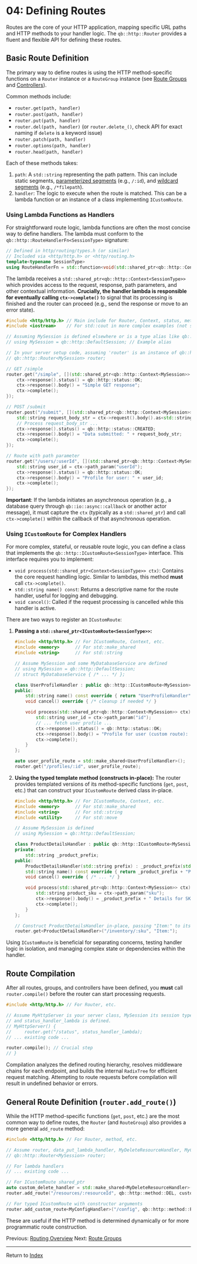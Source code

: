 # 04: Defining Routes

Routes are the core of your HTTP application, mapping specific URL paths and HTTP methods to your handler logic. The `qb::http::Router` provides a fluent and flexible API for defining these routes.

## Basic Route Definition

The primary way to define routes is using the HTTP method-specific functions on a `Router` instance or a `RouteGroup` instance (see [Route Groups](./05-route-groups.md) and [Controllers](./06-controllers.md)).

Common methods include:

-   `router.get(path, handler)`
-   `router.post(path, handler)`
-   `router.put(path, handler)`
-   `router.del(path, handler)` (or `router.delete_()`, check API for exact naming if `delete` is a keyword issue)
-   `router.patch(path, handler)`
-   `router.options(path, handler)`
-   `router.head(path, handler)`

Each of these methods takes:

1.  `path`: A `std::string` representing the path pattern. This can include static segments, [parameterized segments](./03-routing-overview.md#path-matching) (e.g., `/:id`), and [wildcard segments](./03-routing-overview.md#path-matching) (e.g., `/*filepath`).
2.  `handler`: The logic to execute when the route is matched. This can be a lambda function or an instance of a class implementing `ICustomRoute`.

### Using Lambda Functions as Handlers

For straightforward route logic, lambda functions are often the most concise way to define handlers. The lambda must conform to the `qb::http::RouteHandlerFn<SessionType>` signature:

```cpp
// Defined in http/routing/types.h (or similar)
// Included via <http/http.h> or <http/routing.h>
template<typename SessionType>
using RouteHandlerFn = std::function<void(std::shared_ptr<qb::http::Context<SessionType>> ctx)>;
```

The lambda receives a `std::shared_ptr<qb::http::Context<SessionType>>` which provides access to the request, response, path parameters, and other contextual information. **Crucially, the handler lambda is responsible for eventually calling `ctx->complete()`** to signal that its processing is finished and the router can proceed (e.g., send the response or move to an error state).

```cpp
#include <http/http.h> // Main include for Router, Context, status, method, etc.
#include <iostream>    // For std::cout in more complex examples (not strictly needed for this one)

// Assuming MySession is defined elsewhere or is a type alias like qb::http::DefaultSession
// using MySession = qb::http::DefaultSession; // Example alias

// In your server setup code, assuming 'router' is an instance of qb::http::Router<MySession>
// qb::http::Router<MySession> router;

// GET /simple
router.get("/simple", [](std::shared_ptr<qb::http::Context<MySession>> ctx) {
    ctx->response().status() = qb::http::status::OK;
    ctx->response().body() = "Simple GET response";
    ctx->complete();
});

// POST /submit
router.post("/submit", [](std::shared_ptr<qb::http::Context<MySession>> ctx) {
    std::string request_body_str = ctx->request().body().as<std::string>();
    // Process request_body_str ...
    ctx->response().status() = qb::http::status::CREATED;
    ctx->response().body() = "Data submitted: " + request_body_str;
    ctx->complete();
});

// Route with path parameter
router.get("/users/:userId", [](std::shared_ptr<qb::http::Context<MySession>> ctx) {
    std::string user_id = ctx->path_param("userId");
    ctx->response().status() = qb::http::status::OK;
    ctx->response().body() = "Profile for user: " + user_id;
    ctx->complete();
});
```

**Important**: If the lambda initiates an asynchronous operation (e.g., a database query through `qb::io::async::callback` or another actor message), it must capture the `ctx` (typically as a `std::shared_ptr`) and call `ctx->complete()` within the callback of that asynchronous operation.

### Using `ICustomRoute` for Complex Handlers

For more complex, stateful, or reusable route logic, you can define a class that implements the `qb::http::ICustomRoute<SessionType>` interface. This interface requires you to implement:

-   `void process(std::shared_ptr<Context<SessionType>> ctx)`: Contains the core request handling logic. Similar to lambdas, this method **must** call `ctx->complete()`.
-   `std::string name() const`: Returns a descriptive name for the route handler, useful for logging and debugging.
-   `void cancel()`: Called if the request processing is cancelled while this handler is active.

There are two ways to register an `ICustomRoute`:

1.  **Passing a `std::shared_ptr<ICustomRoute<SessionType>>`:**

    ```cpp
    #include <http/http.h> // For ICustomRoute, Context, etc.
    #include <memory>      // For std::make_shared
    #include <string>      // For std::string

    // Assume MySession and some MyDatabaseService are defined
    // using MySession = qb::http::DefaultSession;
    // struct MyDatabaseService { /* ... */ };

    class UserProfileHandler : public qb::http::ICustomRoute<MySession> {
    public:
        std::string name() const override { return "UserProfileHandler"; }
        void cancel() override { /* cleanup if needed */ }

        void process(std::shared_ptr<qb::http::Context<MySession>> ctx) override {
            std::string user_id = ctx->path_param("id");
            // ... fetch user profile ...
            ctx->response().status() = qb::http::status::OK;
            ctx->response().body() = "Profile for user (custom route): " + user_id;
            ctx->complete();
        }
    };

    auto user_profile_route = std::make_shared<UserProfileHandler>();
    router.get("/profiles/:id", user_profile_route);
    ```

2.  **Using the typed template method (constructs in-place):**
    The router provides templated versions of its method-specific functions (`get`, `post`, etc.) that can construct your `ICustomRoute` derived class in-place.

    ```cpp
    #include <http/http.h> // For ICustomRoute, Context, etc.
    #include <memory>      // For std::make_shared
    #include <string>      // For std::string
    #include <utility>     // For std::move

    // Assume MySession is defined
    // using MySession = qb::http::DefaultSession;

    class ProductDetailsHandler : public qb::http::ICustomRoute<MySession> {
    private:
        std::string _product_prefix;
    public:
        ProductDetailsHandler(std::string prefix) : _product_prefix(std::move(prefix)) {}
        std::string name() const override { return _product_prefix + "ProductDetailsHandler"; }
        void cancel() override { /* ... */ }

        void process(std::shared_ptr<qb::http::Context<MySession>> ctx) override {
            std::string product_sku = ctx->path_param("sku");
            ctx->response().body() = _product_prefix + " Details for SKU: " + product_sku;
            ctx->complete();
        }
    };

    // Construct ProductDetailsHandler in-place, passing "Item:" to its constructor
    router.get<ProductDetailsHandler>("/inventory/:sku", "Item:");
    ```

Using `ICustomRoute` is beneficial for separating concerns, testing handler logic in isolation, and managing complex state or dependencies within the handler.

## Route Compilation

After all routes, groups, and controllers have been defined, you **must** call `router.compile()` before the router can start processing requests.

```cpp
#include <http/http.h> // For Router, etc.

// Assume MyHttpServer is your server class, MySession its session type
// and status_handler_lambda is defined.
// MyHttpServer() {
//     router.get("/status", status_handler_lambda);
// ... existing code ...

router.compile(); // Crucial step
// }
```

Compilation analyzes the defined routing hierarchy, resolves middleware chains for each endpoint, and builds the internal `RadixTree` for efficient request matching. Attempting to route requests before compilation will result in undefined behavior or errors.

## General Route Definition (`router.add_route()`)

While the HTTP method-specific functions (`get`, `post`, etc.) are the most common way to define routes, the `Router` (and `RouteGroup`) also provides a more general `add_route` method:

```cpp
#include <http/http.h> // For Router, method, etc.

// Assume router, data_put_lambda_handler, MyDeleteResourceHandler, MyConfigHandler are defined.
// qb::http::Router<MySession> router;

// For lambda handlers
// ... existing code ...

// For ICustomRoute shared_ptr
auto custom_delete_handler = std::make_shared<MyDeleteResourceHandler>();
router.add_route("/resources/:resourceId", qb::http::method::DEL, custom_delete_handler);

// For typed ICustomRoute with constructor arguments
router.add_custom_route<MyConfigHandler>("/config", qb::http::method::PATCH, "config_arg1");
```

These are useful if the HTTP method is determined dynamically or for more programmatic route construction.

Previous: [Routing Overview](./03-routing-overview.md)
Next: [Route Groups](./05-route-groups.md)

---
Return to [Index](./README.md) 